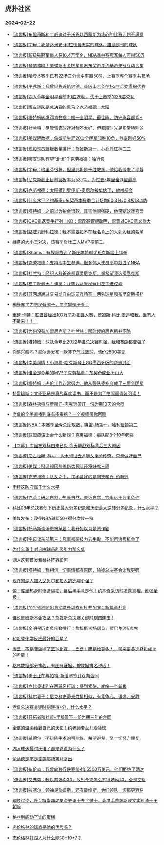 ## 虎扑社区 
### 2024-02-22

+ [[流言板]布里奇斯和丁威迪对于沃恩以西蒙斯为核心的比赛计划不满意](https://bbs.hupu.com/624892837.html)

+ [[流言板]字母：我是达米安-利拉德最忠实的球迷，雄鹿是他的球队](https://bbs.hupu.com/624890544.html)

+ [[流言板]超级碗冠军每人获16.4万奖金，NBA季中赛冠军每人可得50万](https://bbs.hupu.com/624892416.html)

+ [[流言板]琴瑟和鸣！美媒晒出全明星周末东契奇与约基奇亲密互动合集](https://bbs.hupu.com/624890325.html)

+ [[流言板]哈登本赛季已有22场三分命中率超50%，上赛季整个赛季共18场](https://bbs.hupu.com/624893208.html)

+ [[流言板]里弗斯：我曾经告诉伦纳德，亚历山大会在1-2年后变得很优秀](https://bbs.hupu.com/624893576.html)

+ [[流言板]湖人今年全明星赛前30胜26负，优于上赛季的28胜32负](https://bbs.hupu.com/624893128.html)

+ [[流言板]哪支球队是总决赛的黑马？克劳福德：太阳](https://bbs.hupu.com/624891479.html)

+ [[流言板]塔特姆转发邓肯数据：唯一全明星、最佳阵、防守阵容都15+](https://bbs.hupu.com/624891036.html)

+ [[流言板]杜兰特：尽管雷霆球迷对我不太好，但那段时光是非常特别的](https://bbs.hupu.com/624888442.html)

+ [[流言板]美媒晒数据：詹姆斯生涯20次全明星10胜10负，胜率刚好50%](https://bbs.hupu.com/624890373.html)

+ [[流言板]现役球员篮板数量排行：詹姆斯第一，小乔丹庄神二三](https://bbs.hupu.com/624892043.html)

+ [[流言板]哪支球队有望“北伐”？克劳福德：独行侠](https://bbs.hupu.com/624892154.html)

+ [[流言板]字母：格里芬很棒，但里弗斯是千胜教练，他给我带来了平静](https://bbs.hupu.com/624891284.html)

+ [[流言板]尼克斯截止目前篮板率为53.1%，为过去7年里全联盟最高](https://bbs.hupu.com/624889286.html)

+ [[流言板]克劳福德：太阳得到罗伊斯-奥尼尔被低估了，他啥都会](https://bbs.hupu.com/624891372.html)

+ [[流言板]什么水平？约基奇+东契奇本赛季合计场均60.3分20.8板18.4助](https://bbs.hupu.com/624890596.html)

+ [[流言板]塔特姆：之前以为铂金很软，其实他很强硬，他深受球迷喜爱](https://bbs.hupu.com/624890918.html)

+ [[流言板]OKC重返竞争行列！KD：雷霆高管很聪明，雷霆对OKC意义重大](https://bbs.hupu.com/624888564.html)

+ [[流言板]路威力挺利拉德：我不需要把不在我名单上的人列入我的名单](https://bbs.hupu.com/624893638.html)

+ [经典的大小王对决，该赛季詹杜二人MVP榜前二。](https://bbs.hupu.com/624888937.html)

+ [[流言板]Shams：有视频拍到了斯图尔特朝尤班克斯脸上挥拳](https://bbs.hupu.com/624893612.html)

+ [[流言板]克劳福德：支持高中生参选，很多伟大球员高中就进了NBA](https://bbs.hupu.com/624891816.html)

+ [[流言板]杜兰特：经纪人和爸爸都喜爱尼克斯，都希望我选择尼克斯](https://bbs.hupu.com/624887898.html)

+ [[流言板]右手吃遍天！迪奥：我想我从来没有用左手进过球](https://bbs.hupu.com/624892484.html)

+ [[流言板]篮网想通过交易或自由球员市场签一两名球星和布里奇斯搭档](https://bbs.hupu.com/624893749.html)

+ [揭秘库里为啥没有哨子，而老詹哨子多！](https://bbs.hupu.com/624887101.html)

+ [重磅 卡特：联盟曾经出100万举办扣篮大赛，詹姆斯 科比 麦迪和我，但有人不敢来！！！](https://bbs.hupu.com/624887083.html)

+ [[流言板]为何没有加盟尼克斯？杜兰特：那时候的尼克斯并不酷](https://bbs.hupu.com/624887818.html)

+ [[流言板]塔特姆：球队今年比2022年进总决赛时强，我和布朗都变强了](https://bbs.hupu.com/624893772.html)

+ [你感兴趣吗？威尔逊发布一款非充气式篮球，售价2500美元](https://bbs.hupu.com/624887106.html)

+ [[流言板]南美风情！小海梅-哈克斯登上GQ墨西哥版的杂志封面](https://bbs.hupu.com/624890683.html)

+ [[流言板]谁会是今年的MVP？克劳福德：东契奇或亚历山大](https://bbs.hupu.com/624891591.html)

+ [[流言板]塔特姆：杰伦工作非常努力，他从强队替补变成了三届全明星](https://bbs.hupu.com/624891127.html)

+ [特雷琼斯：文班亚马是真的喜欢读书，而不是为了拍照而假装阅读！](https://bbs.hupu.com/624887477.html)

+ [[流言板]森林狼将与贾斯汀-杰克逊签订一份为期10天的合同](https://bbs.hupu.com/624893937.html)

+ [老詹的全美直播到底有多震撼？一个视频带你回顾](https://bbs.hupu.com/624887542.html)

+ [[流言板]NBA：本赛季至今总助攻数，特雷-杨第一，哈利伯顿第二](https://bbs.hupu.com/624893066.html)

+ [[流言板]联盟应该出台什么新规？克劳福德：每队配3个10年老将](https://bbs.hupu.com/624891878.html)

+ [【字幕】库里被双标由来已久 今天解密双标背后三大原因](https://bbs.hupu.com/624885876.html)

+ [[流言板]尼古拉斯-科尔：从未想过去追随父亲的传奇，只想做好自己](https://bbs.hupu.com/624893872.html)

+ [[流言板]美媒：科温顿因膝盖伤势预计还将缺席三周](https://bbs.hupu.com/624893865.html)

+ [[流言板]克劳福德：队友之中，技术最好的是阿德和乔-约翰逊](https://bbs.hupu.com/624891945.html)

+ [申精这防守属于什么水平](https://bbs.hupu.com/624890241.html)

+ [[流言板]克莱：研习自然、热爱自然、亲近自然，它永远不会辜负你](https://bbs.hupu.com/624893926.html)

+ [科比08年总决赛创下历史最大分差纪录和历史最大逆转分差纪录，什么水平？](https://bbs.hupu.com/624893733.html)

+ [美媒发布：现役NBA球星50+得分次数一览 ​​​](https://bbs.hupu.com/624892039.html)

+ [[流言板]托马斯谈沃恩被解雇：我开始以为是恶作剧](https://bbs.hupu.com/624893730.html)

+ [[流言板]字母谈东部第三：凡事都要极力去争取，不能再浪费机会了](https://bbs.hupu.com/624891042.html)

+ [为什么勇士对自由球员的吸引力那么低](https://bbs.hupu.com/624893461.html)

+ [湖人这套首发和替补阵容如何](https://bbs.hupu.com/624893641.html)

+ [[流言板]塔特姆：我相信一切事情都有原因，输掉总决赛会让我更强](https://bbs.hupu.com/624887156.html)

+ [现在的湖人加入戈贝尔和加入鸽鸽哪个强？](https://bbs.hupu.com/624893680.html)

+ [惊！库里热身时惨遭隔扣，幕后黑手竟是他！约基奇采访时揭露真相，嚣张至极！](https://bbs.hupu.com/624890504.html)

+ [[流言板]加里纳利晒出身穿雄鹿球衣照片并配文：新篇章开始](https://bbs.hupu.com/624892087.html)

+ [谁说詹姆斯不会攻坚？詹姆斯总决赛关键时刻四连击！](https://bbs.hupu.com/624893787.html)

+ [[流言板]全明星历史负场数排行：詹姆斯10场居首，贾巴尔9场次席](https://bbs.hupu.com/624892381.html)

+ [和哈登化学反应最好的巨星？](https://bbs.hupu.com/624893384.html)

+ [库里：不是我毁掉了篮球比赛……当然！而是给更多人，带来更多选择和成功的可能！](https://bbs.hupu.com/624893573.html)

+ [格林数据部分排名，有图有证据，按数据排名说话！](https://bbs.hupu.com/624893180.html)

+ [[流言板]勇士正在与帕特-斯潘塞签订双向合同](https://bbs.hupu.com/624893996.html)

+ [[流言板]卢比奥谈到在西班牙打球：感到紧张，就像一个新秀](https://bbs.hupu.com/624893956.html)

+ [[流言板]科尔妻子：尼克和史蒂夫性情相似，有竞争心、谦虚、安静](https://bbs.hupu.com/624893888.html)

+ [老詹总决赛关键时刻连得4分，什么水平？](https://bbs.hupu.com/624893945.html)

+ [[流言板]开拓者和杜普-里斯签下一份为期三年的合同](https://bbs.hupu.com/624893976.html)

+ [全部的温柔给到自己的天使！约老师带女儿看冰球](https://bbs.hupu.com/624893903.html)

+ [[流言板]兰德尔：不排除手术的可能性，希望避免，尽一切努力康复](https://bbs.hupu.com/624893833.html)

+ [湖人球迷最讨厌谁？都来说说为什么？](https://bbs.hupu.com/624893723.html)

+ [伦纳德是不是雷霆那场可以复出](https://bbs.hupu.com/624893716.html)

+ [[流言板]布伦森：我曾向独行侠要价4年5500万美元，他们拒绝了两次](https://bbs.hupu.com/624894311.html)

+ [[流言板]艾弗森：我以前场均33，放到今天怎么不得场均43，全是空位](https://bbs.hupu.com/624894330.html)

+ [[流言板]拉塞尔：领袖是詹姆斯，还有戴维斯，他们领队一切都更容易](https://bbs.hupu.com/624894263.html)

+ [理性讨论，杜兰特当年如果没去勇士去了骑士，会携手詹姆斯欧文实现骑士王朝吗](https://bbs.hupu.com/624893893.html)

+ [格林到底动了谁的蛋糕](https://bbs.hupu.com/624892880.html)

+ [杰伦格林的球商是他的优势吗？](https://bbs.hupu.com/624889795.html)

+ [杰伦格林打湖人为什么能30+10+7？](https://bbs.hupu.com/624890841.html)

